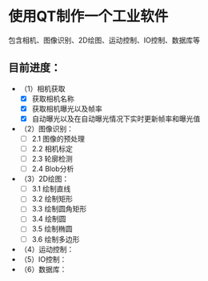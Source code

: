# 使用QT制作一个工业软件
包含相机、图像识别、2D绘图、运动控制、IO控制、数据库等

## 目前进度：
- （1）相机获取
	- [x]  获取相机名称
	- [x] 获取相机曝光以及帧率
	- [x] 自动曝光以及在自动曝光情况下实时更新帧率和曝光值
-  （2）图像识别：
    - [ ] 2.1 图像的预处理
   - [ ]  2.2 相机标定
   - [ ]  2.3 轮廓检测
   - [ ] 2.4 Blob分析
-  （3）2D绘图：
	 - [ ] 3.1 绘制直线
	 - [ ] 3.2 绘制矩形
	 - [ ] 3.3 绘制圆角矩形
	 - [ ] 3.4 绘制圆
	 - [ ] 3.5 绘制椭圆
	 - [ ] 3.6 绘制多边形
- （4）运动控制：
- （5）IO控制：
- （6）数据库：
